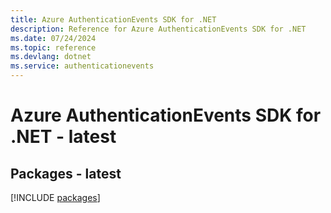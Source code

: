 ```yaml
---
title: Azure AuthenticationEvents SDK for .NET
description: Reference for Azure AuthenticationEvents SDK for .NET
ms.date: 07/24/2024
ms.topic: reference
ms.devlang: dotnet
ms.service: authenticationevents
---
```

# Azure AuthenticationEvents SDK for .NET - latest
## Packages - latest
[!INCLUDE [packages](authenticationevents-index.md)]